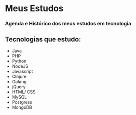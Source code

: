 # Meus Estudos

### Agenda e Histórico dos meus estudos em tecnologia

## Tecnologias que estudo:

* Java
* PHP
* Python
* NodeJS
* Javascript
* Clojure
* Golang
* jQuery
* HTML/ CSS
* MySQL
* Postgress
* MongoDB
